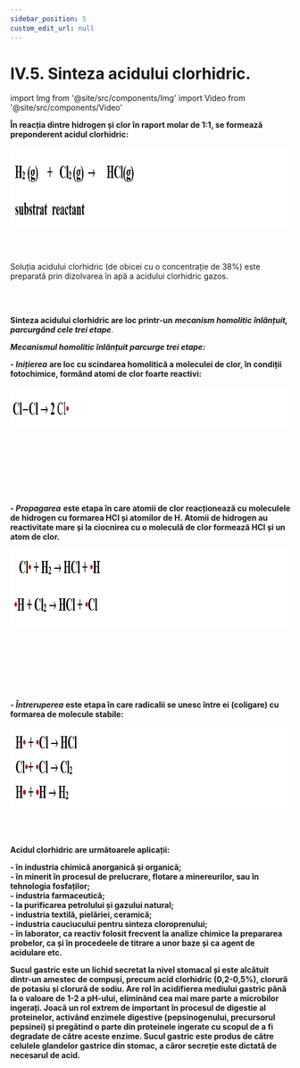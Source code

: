 ```yaml
---
sidebar_position: 5
custom_edit_url: null
---
```


# IV.5. Sinteza acidului clorhidric.


import Img from '@site/src/components/Img'
import Video from '@site/src/components/Video'





<div class="alert alert--primary" role="alert">

**În reacția dintre hidrogen și clor în raport molar de 1:1, se formează preponderent acidul clorhidric:** 


<Img className="img-responsive4" src="chimie/clasa12/capitolul4/IV-5-sinteza-acidului-clorhidric-poza1-reactia-dintre-hidrogen-si-clor.png" width="1000" height="141" lazy={false} />




</div>


<br></br>

<div class="alert alert--primary" role="alert">

Soluția acidului clorhidric (de obicei cu o concentrație de 38%) este preparată prin dizolvarea în apă a acidului clorhidric gazos.  


</div>



<br></br>

<div class="alert alert--primary" role="alert">

**Sinteza acidului clorhidric are loc printr-un** ***mecanism homolitic înlănțuit, parcurgând cele trei etape***. 

***Mecanismul homolitic înlănțuit parcurge trei etape:***

***- Inițierea*** **are loc cu scindarea homolitică a moleculei de clor, în condiții fotochimice, formând atomi de clor foarte reactivi:** 


<Img className="img-responsive4" src="chimie/clasa12/capitolul4/IV-5-sinteza-acidului-clorhidric-poza2-reactia-dintre-hidrogen-si-clor-initierea.png" width="1000" height="77" lazy={false} />

<br></br>
<br></br>
<br></br>
 



***- Propagarea*** **este etapa în care atomii de clor reacționează cu moleculele de hidrogen cu formarea HCl și atomilor de H. Atomii de hidrogen au reactivitate mare și la ciocnirea cu o moleculă de clor formează HCl și un atom de clor.**  



<Img className="img-responsive4" src="chimie/clasa12/capitolul4/IV-5-sinteza-acidului-clorhidric-poza3-reactia-dintre-hidrogen-si-clor-propagarea.png" width="1000" height="137" lazy={false} />

<br></br>
<br></br>
<br></br>


***- Întreruperea*** **este etapa în care radicalii se unesc între ei (coligare) cu formarea de molecule stabile:**


<Img className="img-responsive4" src="chimie/clasa12/capitolul4/IV-5-sinteza-acidului-clorhidric-poza4-reactia-dintre-hidrogen-si-clor-intreruperea.png" width="1000" height="147" lazy={false} />




</div>


<br></br>

<div class="alert alert--warning" role="alert">

**Acidul clorhidric are următoarele aplicații:**

**- în industria chimică anorganică și organică;**     
**- în minerit în procesul de prelucrare, flotare a minereurilor, sau în tehnologia fosfaților;**      
**- industria farmaceutică;**     
**- la purificarea petrolului și gazului natural;**     
**- industria textilă, pielăriei, ceramică;**      
**- industria cauciucului pentru sinteza cloroprenului;**     
**- în laborator, ca reactiv folosit frecvent la analize chimice la prepararea probelor, ca și în procedeele de titrare a unor baze și ca agent de acidulare etc.**


**Sucul gastric este un lichid secretat la nivel stomacal și este alcătuit dintr-un amestec de compuși, precum acid clorhidric (0,2-0,5%), clorură de potasiu și clorură de sodiu. Are rol în acidifierea mediului gastric până la o valoare de 1-2 a pH-ului, eliminănd cea mai mare parte a microbilor ingerați. Joacă un rol extrem de important în procesul de digestie al proteinelor, activând enzimele digestive (pepsinogenului, precursorul pepsinei) și pregătind o parte din proteinele ingerate cu scopul de a fi degradate de către aceste enzime. Sucul gastric este produs de către celulele glandelor gastrice din stomac, a căror secreție este dictată de necesarul de acid.** 



</div>
